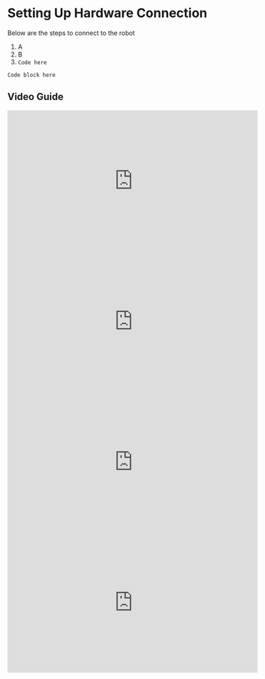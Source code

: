 # Setting Up Hardware Connection

Below are the steps to connect to the robot
1. A
2. B
3. `Code here`
```
Code block here
```

## Video Guide

<iframe width="560" height="315"
src="https://youtu.be/xE0COqAhjLA"
frameborder="0"
allow="accelerometer; autoplay; clipboard-write; encrypted-media; gyroscope; picture-in-picture"
allowfullscreen>
</iframe>

<iframe width="560" height="315"
src="https://youtu.be/PSZMf82b-XI"
frameborder="0"
allow="accelerometer; autoplay; clipboard-write; encrypted-media; gyroscope; picture-in-picture"
allowfullscreen>
</iframe>

<iframe width="560" height="315"
src="https://youtu.be/MA0bP5VJJCE"
frameborder="0"
allow="accelerometer; autoplay; clipboard-write; encrypted-media; gyroscope; picture-in-picture"
allowfullscreen>
</iframe>

<iframe width="560" height="315"
src="https://youtu.be/lZHeuoeHTBk"
frameborder="0"
allow="accelerometer; autoplay; clipboard-write; encrypted-media; gyroscope; picture-in-picture"
allowfullscreen>
</iframe>
